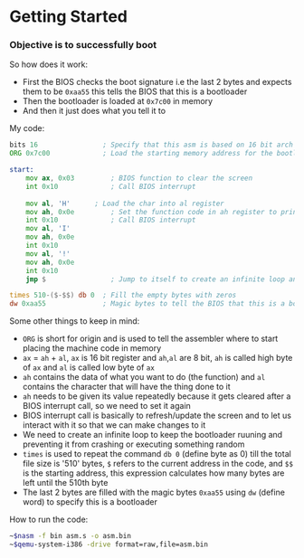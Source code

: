 # Getting Started

### Objective is to successfully boot

So how does it work:
- First the BIOS checks the boot signature i.e the last 2 bytes and expects them to be `0xaa55` this tells the BIOS that this is a bootloader
- Then the bootloader is loaded at `0x7c00` in memory
- And then it just does what you tell it to

My code:
```asm
bits 16                ; Specify that this asm is based on 16 bit arch
ORG 0x7c00             ; Load the starting memory address for the bootloader

start:
  	mov ax, 0x03         ; BIOS function to clear the screen
	int 0x10             ; Call BIOS interrupt
        
  	mov al, 'H'	     ; Load the char into al register
	mov ah, 0x0e         ; Set the function code in ah register to print i.e 0x0e
	int 0x10             ; Call BIOS interrupt
	mov al, 'I'
	mov ah, 0x0e 
	int 0x10
	mov al, '!'
	mov ah, 0x0e 
	int 0x10
	jmp $                ; Jump to itself to create an infinite loop and keep the bootloader running

times 510-($-$$) db 0  ; Fill the empty bytes with zeros
dw 0xaa55              ; Magic bytes to tell the BIOS that this is a bootloader
```

Some other things to keep in mind:
- `ORG` is short for origin and is used to tell the assembler where to start placing the machine code in memory
- `ax` = `ah` + `al`, `ax` is 16 bit register and `ah`,`al` are 8 bit, `ah` is called high byte of `ax` and `al` is called low byte of `ax`
- `ah` contains the data of what you want to do (the function) and `al` contains the character that will have the thing done to it
- `ah` needs to be given its value repeatedly because it gets cleared after a BIOS interrupt call, so we need to set it again
- BIOS interrupt call is basically to refresh/update the screen and to let us interact with it so that we can make changes to it
- We need to create an infinite loop to keep the bootloader ruuning and preventing it from crashing or executing something random
- `times` is used to repeat the command `db 0` (define byte as 0) till the total file size is '510' bytes, `$` refers to the current address in the code, and `$$` is the starting address, this expression calculates how many bytes are left until the 510th byte
- The last 2 bytes are filled with the magic bytes `0xaa55` using `dw` (define word) to specify this is a bootloader

How to run the code:

```bash
~$nasm -f bin asm.s -o asm.bin
~$qemu-system-i386 -drive format=raw,file=asm.bin
```
